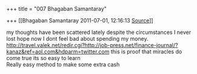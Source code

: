 +++
title = "007 Bhagaban Samantaray"

+++
[[Bhagaban Samantaray	2011-07-01, 12:16:13 [Source](https://groups.google.com/g/bvparishat/c/iI4Z9Pzts5Y)]]



my thoughts have been scattered lately despite the circumstances I never lost hope now I dont feel bad about spending my money.  
<http://travel.valek.net/redir.cgi?http://job-press.net/finance-journal/?kanaz&ref=aol.com&hdparm=twitter.com> this is proof that miracles do come true its so easy to learn  
Really easy method to make some extra cash  

